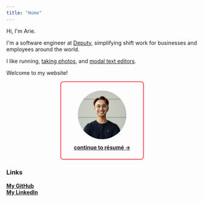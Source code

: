 ```yaml
---
title: "Home"
---
```


<style>

#profile-container {
    width: 220px;
    text-align: center;
    margin-left: calc(50% - 110px);
    border-radius: 8px;
    border: solid 2px #ff4757;
    padding: 0;
    box-sizing: border-box;
    padding: 1.4rem;
}

#profile {
  position: relative;
  overflow: hidden;
  width: 128px;
  height: 128px;
  border-radius: 64px;
  padding: 0px;
  box-sizing: border-box;
  margin-left: calc(50% - 64px);
  margin-bottom: 0.8rem;
}

#profile > img {
  width: 100%;
  padding: 0 !important;
  position: absolute;
  left: 0;
}

</style>

Hi, I'm Arie.

I'm a software engineer at [Deputy](https://deputy.com), simplifying shift work
for businesses and employees around the world.

I like running, [taking photos](https://unsplash.com/@arizard), and [modal text editors](https://github.com/neovim/neovim).

Welcome to my website!

<div id="profile-container">
    <a href="{{< relref resume >}}">
        <div id="profile">
          <img src="arie-profile-2.jpeg" />
        </div>
        <strong>continue to résumé -></strong>
    </a>
</div>

### Links

[**My GitHub**](https://github.com/arizard)<br>
[**My LinkedIn**](https://www.linkedin.com/in/arieoldman/)<br>
